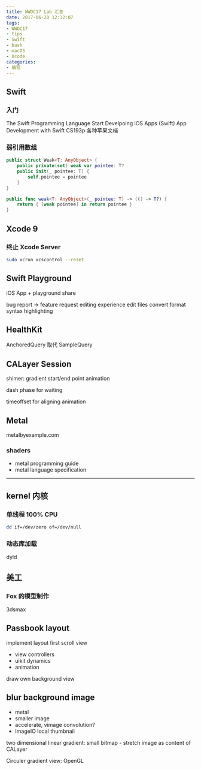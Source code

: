 ```yaml
---
title: WWDC17 Lab 汇总
date: 2017-06-20 12:32:07
tags:
- WWDC17
- tips
- Swift
- bash
- macOS
- Xcode
categories:
- 编程
---
```


## Swift

### 入门

The Swift Programming Language
Start Develpoing iOS Apps (Swift)
App Development with Swift
CS193p
各种苹果文档

### 弱引用数组

```swift
public struct Weak<T: AnyObject> {
    public private(set) weak var pointee: T?
    public init(_ pointee: T) {
        self.pointee = pointee
    }
}

public func weak<T: AnyObject>(_ pointee: T) -> (() -> T?) {
    return { [weak pointee] in return pointee }
}
```

## Xcode 9

### 终止 Xcode Server

```bash
sudo xcrun xcscontrol --reset
```

## Swift Playground

iOS App + playground share

bug report -> feature request
editing experience
edit files
convert format
syntax highlighting


## HealthKit

AnchoredQuery 取代 SampleQuery

## CALayer Session

shimer: gradient start/end point animation

dash phase for waiting

timeoffset for aligning animation

## Metal

metalbyexample.com

### shaders

- metal programming guide
- metal language specification

----

## kernel 内核

### 单线程 100% CPU

```bash
dd if=/dev/zero of=/dev/null
```

### 动态库加载

dyld

## 美工

### Fox 的模型制作

3dsmax

## Passbook layout

implement layout first
scroll view

- view controllers
- uikit dynamics
- animation

draw own background view

## blur background image

- metal
- smaller image
- accelerate, vimage
convolution?
- ImageIO local thumbnail

two dimensional linear gradient: small bitmap - stretch image as content of CALayer

Circuler gradient view: OpenGL

